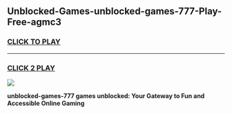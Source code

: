 
## Unblocked-Games-unblocked-games-777-Play-Free-agmc3
<h3>
<a href="https://premium76.site?title=unblocked-games-777&ref=20A">CLICK TO PLAY</a></h3>
<hr>

<h3>
<a href="https://premium76.site?title=unblocked-games-777&ref=20A">CLICK 2 PLAY</a>
  
</h3>

<a href="https://premium76.site?title=unblocked-games-777&ref=20A"><img src="https://clearcache.store/games.png"></a>


**unblocked-games-777 games unblocked: Your Gateway to Fun and Accessible Online Gaming**
